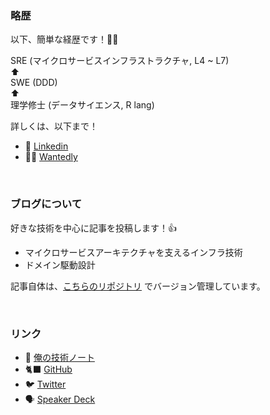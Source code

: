 ### 略歴

以下、簡単な経歴です！🙇🏻‍

SRE (マイクロサービスインフラストラクチャ, L4 ~ L7)<br>
⬆︎<br>
SWE (DDD)<br>
⬆︎<br>
理学修士 (データサイエンス, R lang)

詳しくは、以下まで！

- 🤝 [Linkedin](https://www.linkedin.com/in/h-hasegawa/)
- 🏴‍☠️ [Wantedly](https://www.wantedly.com/id/h_hasegawa)

<br>

### ブログについて

好きな技術を中心に記事を投稿します！👍

- マイクロサービスアーキテクチャを支えるインフラ技術
- ドメイン駆動設計

記事自体は、[こちらのリポジトリ](https://github.com/hiroki-it/hatenablog) でバージョン管理しています。

<br>

### リンク

- 📝 [俺の技術ノート](https://hiroki-it.github.io/tech-notebook/)
- 🐈‍⬛ [GitHub](https://github.com/hiroki-it)
- 🐦 [Twitter](https://twitter.com/Hiroki__IT)
- 🗣️ [Speaker Deck](https://speakerdeck.com/hiroki_hasegawa)

<br>
